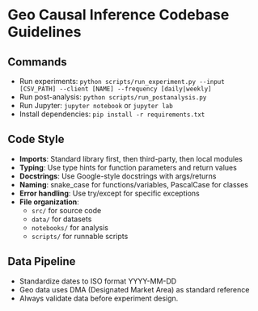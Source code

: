 # Geo Causal Inference Codebase Guidelines

## Commands
- Run experiments: `python scripts/run_experiment.py --input [CSV_PATH] --client [NAME] --frequency [daily|weekly]`
- Run post-analysis: `python scripts/run_postanalysis.py`
- Run Jupyter: `jupyter notebook` or `jupyter lab`
- Install dependencies: `pip install -r requirements.txt`

## Code Style
- **Imports**: Standard library first, then third-party, then local modules
- **Typing**: Use type hints for function parameters and return values
- **Docstrings**: Use Google-style docstrings with args/returns
- **Naming**: snake_case for functions/variables, PascalCase for classes
- **Error handling**: Use try/except for specific exceptions
- **File organization**: 
  - `src/` for source code
  - `data/` for datasets
  - `notebooks/` for analysis
  - `scripts/` for runnable scripts

## Data Pipeline
- Standardize dates to ISO format YYYY-MM-DD
- Geo data uses DMA (Designated Market Area) as standard reference
- Always validate data before experiment design.
